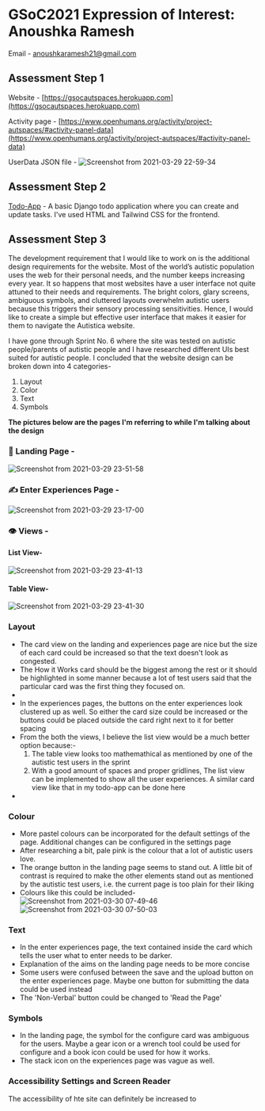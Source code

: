 # GSoC2021 Expression of Interest: Anoushka Ramesh
Email - anoushkaramesh21@gmail.com

## Assessment Step 1
Website - [https://gsocautspaces.herokuapp.com](https://gsocautspaces.herokuapp.com)

Activity page - [https://www.openhumans.org/activity/project-autspaces/#activity-panel-data](https://www.openhumans.org/activity/project-autspaces/#activity-panel-data)

UserData JSON file - 
![Screenshot from 2021-03-29 22-59-34](https://user-images.githubusercontent.com/73518403/112876035-a0388780-90e2-11eb-8e98-fd2a71a55d11.png)

## Assessment Step 2
[Todo-App](https://github.com/anoura12/todo-app) - A basic Django todo application where you can create and update tasks.
I've used HTML and Tailwind CSS for the frontend.

## Assessment Step 3
The development requirement that I would like to work on is the additional design requirements for the website.
Most of the world’s autistic population uses the web for their personal needs, and the number keeps increasing every year. It so happens that most websites have a user interface not quite attuned to their needs and requirements. The bright colors, glary screens, ambiguous symbols, and cluttered layouts overwhelm autistic users because this triggers their sensory processing sensitivities. Hence, I would like to create a simple but effective user interface that makes it easier for them to navigate the Autistica website. 

I have gone through Sprint No. 6 where the site was tested on autistic people/parents of autistic people and I have researched different UIs best suited for autistic people. I concluded that the website design can be broken down into 4 categories-
1. Layout
2. Color
3. Text
4. Symbols

**The pictures below are the pages I'm referring to while I'm talking about the design** 

### :book: Landing Page -
![Screenshot from 2021-03-29 23-51-58](https://user-images.githubusercontent.com/73518403/112881828-cada0e80-90e9-11eb-82f4-937600592b43.png)



### :writing_hand: Enter Experiences Page -
![Screenshot from 2021-03-29 23-17-00](https://user-images.githubusercontent.com/73518403/112880921-b5181980-90e8-11eb-8b74-0680a40c4e59.png)


### :eye: Views -
#### List View-
![Screenshot from 2021-03-29 23-41-13](https://user-images.githubusercontent.com/73518403/112880687-623e6200-90e8-11eb-8482-a32af7141892.png)


#### Table View-
![Screenshot from 2021-03-29 23-41-30](https://user-images.githubusercontent.com/73518403/112880697-65395280-90e8-11eb-85ef-3135cde426a8.png)




### Layout
* The card view on the landing and experiences page are nice but the size of each card could be increased so that the text doesn't look as congested.
* The How it Works card should be the biggest among the rest or it should be highlighted in some manner because a lot of test users said that the particular card was the first thing they focused on.
* 
* In the experiences pages, the buttons on the enter experiences look clustered up as well. So either the card size could be increased or the buttons could be placed outside the card right next to it for better spacing 
* From the both the views, I believe the list view would be a much better option because:-
  1. The table view looks too mathemathical as mentioned by one of the autistic test users in the sprint
  2. With a good amount of spaces and proper gridlines, The list view can be implemented to show all the user experiences. A similar card view like that in my todo-app can be done here
* 



### Colour
* More pastel colours can be incorporated for the default settings of the page. Additional changes can be configured in the settings page
* After researching a bit, pale pink is the colour that a lot of autistic users love.
* The orange button in the landing page seems to stand out. A little bit of contrast is required to make the other elements stand out as mentioned by the autistic test users, i.e. the current page is too plain for their liking
* Colours like this could be included-
![Screenshot from 2021-03-30 07-49-46](https://user-images.githubusercontent.com/73518403/112926581-427f5c00-9131-11eb-800b-45b0d0268dcd.png)
![Screenshot from 2021-03-30 07-50-03](https://user-images.githubusercontent.com/73518403/112926585-44e1b600-9131-11eb-8c9c-3cd8e2d77c8c.png)


### Text
* In the enter experiences page, the text contained inside the card which tells the user what to enter needs to be darker.
* Explanation of the aims on the landing page needs to be more concise
* Some users were confused between the save and the upload button on the enter experiences page. Maybe one button for submitting the data could be used instead
* The 'Non-Verbal' button could be changed to 'Read the Page'

### Symbols
* In the landing page, the symbol for the configure card was ambiguous for the users. Maybe a gear icon or a wrench tool could be used for configure and a book icon could be used for how it works.
* The stack icon on the experiences page was vague as well.

### Accessibility Settings and Screen Reader
The accessibility of hte site can definitely be increased to 





